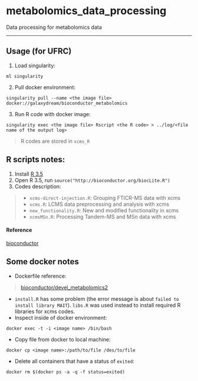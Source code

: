 # metabolomics_data_processing

Data processing for metabolomics data

---
## Usage (for UFRC)

1. Load singularity:
```
ml singularity
```
2. Pull docker environment:
```
singularity pull --name <the image file> docker://galaxydream/bioconductor_metabolomics
```
3. Run R code with docker image:
```
singularity exec <the image file> Rscript <the R code> > ../log/<file name of the output log>
```
> R codes are stored in `xcms_R`

## R scripts notes:

1. Install [R 3.5](https://cran.r-project.org/bin/macosx/)
2. Open R 3.5, run `source("http://bioconductor.org/biocLite.R")`
3. Codes description:
> - `xcms-direct-injection.R`: Grouping FTICR-MS data with xcms
> - `xcms.R`: LCMS data preprocessing and analysis with xcms
> - `new_functionality.R`: New and modified functionality in xcms
> - `xcmsMSn.R`: Processing Tandem-MS and MSn data with xcms

#### Reference

[bioconductor](https://bioconductor.org/packages/release/bioc/html/xcms.html)

## Some docker notes

- Dockerfile reference:
> [bioconductor/devel_metabolomics2](https://www.bioconductor.org/help/docker/)
- `install.R` has some problem (the error message is about `failed to install library MAIT`). `libs.R` was used instead to install required R libraries for xcms codes.
- Inspect inside of docker environment:
```
docker exec -t -i <image name> /bin/bash
```
- Copy file from docker to local machine:
```
docker cp <image name>:/path/to/file /des/to/file
```
- Delete all containers that have a status of `exited`:
```
docker rm $(docker ps -a -q -f status=exited)
```
